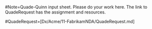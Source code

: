 ﻿#Note=Quade-Quinn input sheet.  Please do your work here.  The link to QuadeRequest has the assignment and resources.

#QuadeRequest=[Dx/Acme/11-FabrikamNDA/QuadeRequest.md]